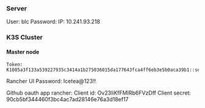 ### Server
User: blc
Password: 
IP: 10.241.93.218

### K3S Cluster
#### Master node
	Token: K1085a3f133a539227935c3414a1b275036015da177643fca4ff6eb3e5b0aca39b1::server:47aa3cdf1369a8b92b5581f179dd9ee2

	

Rancher UI
Password: Icetea@123!!

Github oauth app rancher:
Client id: Ov23liKfFMIRb6FVzDff
Client secret: 90cb5bf344460f3bc4ac7ad28146e76a3d18ef17